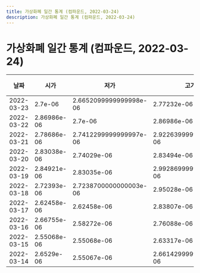```yaml
---
title: 가상화폐 일간 통계 (컴파운드, 2022-03-24)
description: 가상화폐 일간 통계 (컴파운드, 2022-03-24)
---
```



가상화폐 일간 통계 (컴파운드, 2022-03-24)
===

|날짜|시가|저가|고가|종가|비고|
|--|--|--|--|--|--|
|2022-03-23|2.7e-06|2.6652099999999998e-06|2.77232e-06|2.7721299999999997e-06|    |
|2022-03-22|2.86986e-06|2.7e-06|2.86986e-06|2.7e-06|    |
|2022-03-21|2.78686e-06|2.7412299999999997e-06|2.9226399999999996e-06|2.75135e-06|    |
|2022-03-20|2.83038e-06|2.74029e-06|2.83494e-06|2.74309e-06|    |
|2022-03-19|2.84921e-06|2.83035e-06|2.9928699999999998e-06|2.8500000000000002e-06|    |
|2022-03-18|2.72393e-06|2.7238700000000003e-06|2.95028e-06|2.84921e-06|    |
|2022-03-17|2.62458e-06|2.62458e-06|2.83807e-06|2.72394e-06|    |
|2022-03-16|2.66755e-06|2.58272e-06|2.76088e-06|2.76086e-06|    |
|2022-03-15|2.55068e-06|2.55068e-06|2.63317e-06|2.63296e-06|    |
|2022-03-14|2.6529e-06|2.55067e-06|2.6614299999999996e-06|2.61847e-06|    |
